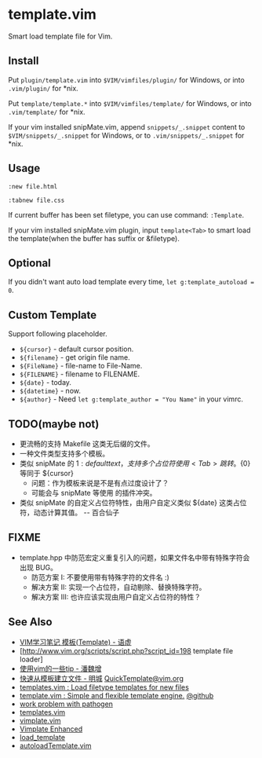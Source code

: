 
# template.vim

Smart load template file for Vim.

## Install
Put `plugin/template.vim` into `$VIM/vimfiles/plugin/` for Windows,
or into `.vim/plugin/` for *nix.

Put `template/template.*` into `$VIM/vimfiles/template/` for Windows,
or into `.vim/template/` for *nix.

If your vim installed snipMate.vim, append `snippets/_.snippet` content
to `$VIM/snippets/_.snippet` for Windows,
or to `.vim/snippets/_.snippet` for *nix.

## Usage
`:new file.html`

`:tabnew file.css`

If current buffer has been set filetype, you can use command: `:Template`.

If your vim installed snipMate.vim plugin, input `template<Tab>` to smart load
the template(when the buffer has suffix or &filetype).

## Optional
If you didn't want auto load template every time, `let g:template_autoload = 0`.

## Custom Template
Support following placeholder.

- `${cursor}` - default cursor position.
- `${filename}` - get origin file name.
- `${FileName}` - file-name to File-Name.
- `${FILENAME}` - filename to FILENAME.
- `${date}` - today.
- `${datetime}` - now.
- `${author}` - Need `let g:template_author = "You Name"` in your vimrc.

## TODO(maybe not)
- 更流畅的支持 Makefile 这类无后缀的文件。
- 一种文件类型支持多个模板。
- 类似 snipMate 的 ${1:default text}，支持多个占位符使用 <Tab> 跳转。${0} 等同于 ${cursor}
  - 问题：作为模板来说是不是有点过度设计了？
  - 可能会与 snipMate 等使用 <Tab> 的插件冲突。
- 类似 snipMate 的自定义占位符特性，由用户自定义类似 ${date} 这类占位符，动态计算其值。 -- 百合仙子

## FIXME
- template.hpp 中防范宏定义重复引入的问题，如果文件名中带有特殊字符会出现 BUG。
    - 防范方案 I: 不要使用带有特殊字符的文件名 :)
    - 解决方案 II: 实现一个占位符，自动剔除、替换特殊字符。
    - 解决方案 III: 也许应该实现由用户自定义占位符的特性？

## See Also
* [VIM学习笔记 模板(Template) - 语虚](http://yyq123.blogspot.com/2010/08/vim-template.html)
* [http://www.vim.org/scripts/script.php?script_id=198 template file loader]
* [使用vim的一些tip - 潘魏增](http://panweizeng.com/archives/383)
* [快速从模板建立文件 - 明城](http://www.gracecode.com/archives/2414/)
    [QuickTemplate@vim.org](http://www.vim.org/scripts/script.php?script_id=2393)
* [templates.vim : Load filetype templates for new files](http://www.vim.org/scripts/script.php?script_id=1172)
* [template.vim : Simple and flexible template engine.](http://www.vim.org/scripts/script.php?script_id=2834)
    [@github](http://github.com/thinca/vim-template)
* [work problem with pathogen](https://twitter.com/#!/Leechael/status/26916538862796800)
* [templates.vim](http://www.vim.org/scripts/script.php?script_id=1172)
* [vimplate.vim](http://www.vim.org/scripts/script.php?script_id=1311)
* [Vimplate Enhanced](http://www.vim.org/scripts/script.php?script_id=1808)
* [load_template](http://www.vim.org/scripts/script.php?script_id=2957)
* [autoloadTemplate.vim](http://www.vim.org/scripts/script.php?script_id=1795)
